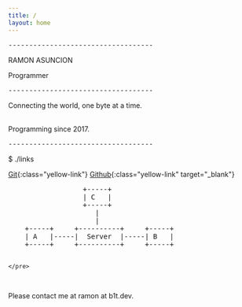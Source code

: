 ```yaml
---
title: /
layout: home
---
```


<pre>
-----------------------------------
</pre>

RAMON ASUNCION 

Programmer

<pre>
-----------------------------------
</pre>

Connecting the world, one byte at a time.
<br /><br />

Programming since 2017.

<pre>
-----------------------------------
</pre>

$ ./links

[Git](https://git.b1t.dev){:class="yellow-link"}
[Github](https://www.github.com/RamonAsuncion){:class="yellow-link" target="_blank"}

<div class="ascii">
    <pre>
                  +-----+
                  | C   |
                  +-----+
                     |
                     |
    +-----+     +----------+     +-----+
    | A   |-----|  Server  |-----| B   |
    +-----+     +----------+     +-----+ 
    
    </pre>
</div>

Please contact me at ramon at b1t.dev.

